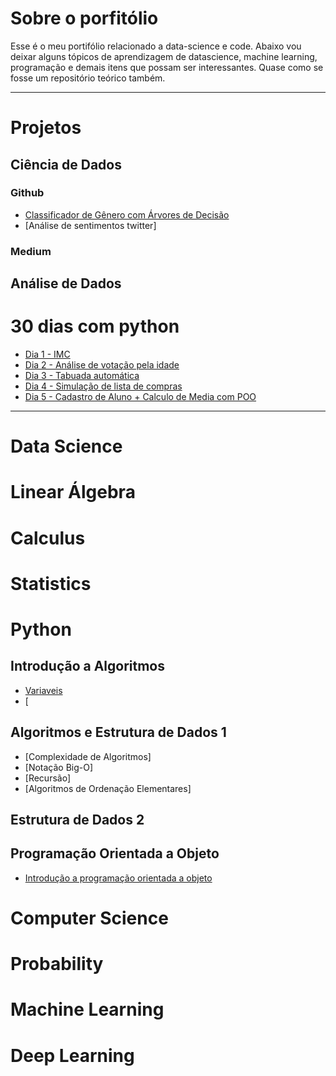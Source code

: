 # Sobre o porfitólio 
Esse é o meu portifólio relacionado a data-science e code. Abaixo vou deixar alguns tópicos de aprendizagem de datascience, machine learning, programação e demais itens que possam ser interessantes. Quase como se fosse um repositório teórico também. 

---
# Projetos
## Ciência de Dados
### Github
- [Classificador de Gênero com Árvores de Decisão](https://github.com/httpmarin2s/data-science-projects/tree/main/projeto-1-classificador-de-genero)
- [Análise de sentimentos twitter]

### Medium


## Análise de Dados
 

# 30 dias com python 
- [Dia 1 - IMC](https://github.com/httpmarin2s/data-science-projects/blob/main/30-days-of-code/da1.py)
- [Dia 2 - Análise de votação pela idade](https://github.com/httpmarin2s/data-science-projects/blob/main/30-days-of-code/da2.py)
- [Dia 3 - Tabuada automática](https://github.com/httpmarin2s/data-science-projects/blob/main/30-days-of-code/da3.py)
- [Dia 4 - Simulação de lista de compras](https://github.com/httpmarin2s/data-science-projects/blob/main/30-days-of-code/da4.py)
- [Dia 5 - Cadastro de Aluno + Calculo de Media com POO](https://github.com/httpmarin2s/data-science-projects/blob/main/30-days-of-code/da5.py)

---
# Data Science

# Linear Álgebra 


# Calculus 


# Statistics 


# Python
## Introdução a Algoritmos
- [Variaveis](https://github.com/httpmarin2s/data-science-projects/blob/main/anota%C3%A7%C3%B5es%20/code%20/algoritmo-e-logica-de-programacao-variaveis)
- [

## Algoritmos e Estrutura de Dados 1 
- [Complexidade de Algoritmos]
- [Notação Big-O]
- [Recursão]
- [Algoritmos de Ordenação Elementares]
  
## Estrutura de Dados 2
## Programação Orientada a Objeto
- [Introdução a programação orientada a objeto](https://github.com/httpmarin2s/data-science-projects/blob/main/anota%C3%A7%C3%B5es%20/code%20/programacao-orientada-a-objeto.md)

# Computer Science 


# Probability 


# Machine Learning 


# Deep Learning
